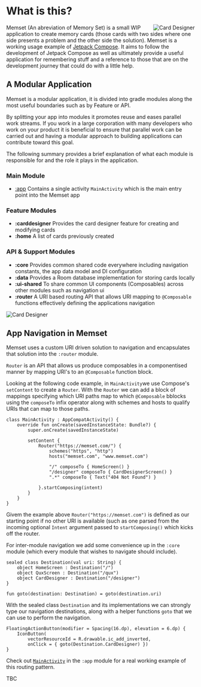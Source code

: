 # What is this?
<img align="right" src="https://github.com/fluxtah/memset/blob/master/gfx/screenshot-01.png" alt="Card Designer" />Memset (An abreviation of Memory Set) is a small WIP application to create memory cards (those cards with two sides where one side presents a problem and the other side the solution).  Memset is a working usage example of [Jetpack Compose](https://developer.android.com/jetpack/compose). It aims to follow the development of Jetpack Compose as well as ultimately provide a useful application for remembering stuff and a reference to those that are on the development journey that could do with a little help.

## A Modular Application
Memset is a modular application, it is divided into gradle modules along the most useful boundaries such as by Feature or API.

By splitting your app into modules it promotes reuse and eases parallel work streams. If you work in a large corporation with many developers who work on your product it is beneficial to ensure that parallel work can be carried out and having a modular approach to building applications can contribute toward this goal.

The following summary provides a brief explanation of what each module is responsible for and the role it plays in the application.

### Main Module
* [:app](../master/app) Contains a single activity `MainActivity` which is the main entry point into the Memset app

### Feature Modules
* **:carddesigner** Provides the card designer feature for creating and modifying cards
* **:home** A list of cards previously created

### API & Support Modules
* **:core** Provides common shared code everywhere including navigation constants, the app data model and DI configuration
* **:data** Provides a Room database implementation for storing cards locally
* **:ui-shared** To share common UI components (Composables) across other modules such as navigation ui
* **:router** A URI based routing API that allows URI mapping to `@Composable` functions effectively defining the applications navigation

<img align="center" src="https://github.com/fluxtah/memset/blob/master/gfx/screenshot-02.png" alt="Card Designer" />

## App Navigation in Memset
Memset uses a custom URI driven solution to navigation and encapsulates that solution into the `:router` module.

`Router` is an API that allows us produce composables in a componentised manner by mapping URI's to an `@Composable` function block.

Looking at the following code example, in `MainActivity`we use Compose's `setContent` to create a `Router`. With the `Router` we can add a block of mappings specifying which URI paths map to which `@Composable` bblocks using the `composeTo` infix operator along with schemes and hosts to qualify URIs that can map to those paths.

```
class MainActivity : AppCompatActivity() {
    override fun onCreate(savedInstanceState: Bundle?) {
        super.onCreate(savedInstanceState)

        setContent {
            Router("https://memset.com/") {
                schemes("https", "http")
                hosts("memset.com", "www.memset.com")

                "/" composeTo { HomeScreen() }
                "/designer" composeTo { CardDesignerScreen() }
                ".*" composeTo { Text("404 Not Found") }

            }.startComposing(intent)
        }
    }
}
```

Givem the example above `Router("https://memset.com")` is defined as our starting point if no other URI is available (such as one parsed from the incoming optional `Intent` argument passed to `startComposing()` which kicks off the router. 

For inter-module navigation we add some convenience up in the `:core` module (which every module that wishes to navigate should include).

```
sealed class Destination(val uri: String) {
    object HomeScreen : Destination("/")
    object QuxScreen : Destination("/qux")
    object CardDesigner : Destination("/designer")
}

fun goto(destination: Destination) = goto(destination.uri)
```

With the sealed class `Destination` and its implementations we can strongly type our navigation destinations, along with a helper functions `goto` that we can use to perform the navigation.

```
FloatingActionButton(modifier = Spacing(16.dp), elevation = 6.dp) {
    IconButton(
        vectorResourceId = R.drawable.ic_add_inverted,
        onClick = { goto(Destination.CardDesigner) })
}
```

Check out [`MainActivity`](https://github.com/fluxtah/memset/blob/master/app/src/main/java/com/citizenwarwick/memset/MainActivity.kt) in the `:app` module for a real working example of this routing pattern.

TBC

